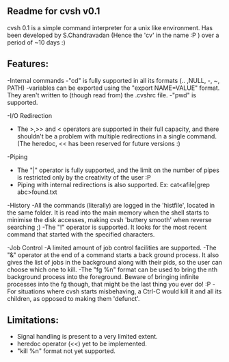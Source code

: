 Readme for cvsh v0.1
----------------------

cvsh 0.1 is a simple command interpreter for a unix like environment. Has been developed by S.Chandravadan (Hence the 'cv' in the name :P ) over a period of ~10 days :)

Features:
----------

-Internal commands
  -"cd" is fully supported in all its formats (.. ,NULL, -, ~, PATH)
  -variables can be exported using the "export NAME=VALUE" format. They aren't written to (though read from) the .cvshrc file.
  -"pwd" is supported.

-I/O Redirection
  - The >,>> and < operators are supported in their full capacity, and there shouldn't be a problem with multiple redirections in a single command. (The heredoc, << has been reserved for future versions :)

-Piping
  - The "|" operator is fully supported, and the limit on the number of pipes is restricted only by the creativity of the user :P
  - Piping with internal redirections is also supported. Ex: cat<afile|grep abc>found.txt

-History
  -All the commands (literally) are logged in the 'histfile', located in the same folder. It is read into the main memory when the shell starts to minimise the disk accesses, making cvsh 'buttery smooth' when reverse searching ;)
  -The "!" operator is supported. It looks for the most recent command that started with the specified characters.

-Job Control
  -A limited amount of job control facilities are supported. 
    -The "&" operator at the end of a command starts a back ground process. It also gives the list of jobs in the background along with their pids, so the user can choose which one to kill.
    -The "fg %n" format can be used to bring the nth background process into the foreground. Beware of bringing infinite processes into the fg though, that might be the last thing you ever do! :P
    -For situations where cvsh starts misbehaving, a Ctrl-C would kill it and all its children, as opposed to making them 'defunct'.

Limitations:
-------------
- Signal handling is present to a very limited extent.
- heredoc operator (<<) yet to be implemented.
- "kill %n" format not yet supported.

